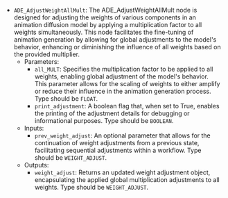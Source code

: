 - `ADE_AdjustWeightAllMult`: The ADE_AdjustWeightAllMult node is designed for adjusting the weights of various components in an animation diffusion model by applying a multiplication factor to all weights simultaneously. This node facilitates the fine-tuning of animation generation by allowing for global adjustments to the model's behavior, enhancing or diminishing the influence of all weights based on the provided multiplier.
    - Parameters:
        - `all_MULT`: Specifies the multiplication factor to be applied to all weights, enabling global adjustment of the model's behavior. This parameter allows for the scaling of weights to either amplify or reduce their influence in the animation generation process. Type should be `FLOAT`.
        - `print_adjustment`: A boolean flag that, when set to True, enables the printing of the adjustment details for debugging or informational purposes. Type should be `BOOLEAN`.
    - Inputs:
        - `prev_weight_adjust`: An optional parameter that allows for the continuation of weight adjustments from a previous state, facilitating sequential adjustments within a workflow. Type should be `WEIGHT_ADJUST`.
    - Outputs:
        - `weight_adjust`: Returns an updated weight adjustment object, encapsulating the applied global multiplication adjustments to all weights. Type should be `WEIGHT_ADJUST`.
